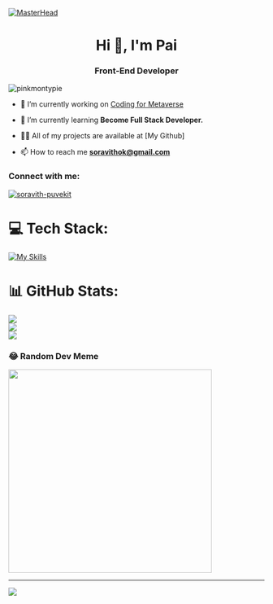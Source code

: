 [![MasterHead](https://cdn.discordapp.com/attachments/409310142576984074/1068163058402332722/1d26c5b022c071fb8f1e3ae2f0f65ba9_1.gif)](https://www.youtube.com/watch?v=vVAgwHGF2Gc)
<h1 align="center">Hi 👋, I'm Pai</h1>
<h3 align="center">Front-End Developer</h3>

<p align="left"> <img src="https://komarev.com/ghpvc/?username=pinkmontypie&label=Profile%20views&color=0e75b6&style=flat" alt="pinkmontypie" /> </p>

- 🔭 I’m currently working on [Coding for Metaverse](https://codingformetaverse.com/)

- 🌱 I’m currently learning **Become Full Stack Developer.**

- 👨‍💻 All of my projects are available at [My Github]

- 📫 How to reach me **soravithok@gmail.com**

<h3 align="left">Connect with me:</h3>
<p align="left">
<a href="https://linkedin.com/in/soravith-puvekit" target="blank"><img align="center" src="https://skillicons.dev/icons?i=linkedin&theme=light" alt="soravith-puvekit"/></a>
</p>


# 💻 Tech Stack:
[![My Skills](https://skillicons.dev/icons?i=azure,git,html,css,java,js,nextjs,nodejs,py,react,tailwind,ts,vercel,figma,&theme=dark)](https://skillicons.dev)
# 📊 GitHub Stats:
![](https://github-readme-stats.vercel.app/api?username=PinkMontyPie&theme=react&hide_border=false&include_all_commits=true&count_private=false)<br/>
![](https://github-readme-streak-stats.herokuapp.com/?user=PinkMontyPie&theme=react&hide_border=false)<br/>
![](https://github-readme-stats.vercel.app/api/top-langs/?username=PinkMontyPie&theme=react&hide_border=false&include_all_commits=true&count_private=false&layout=compact)

### 😂 Random Dev Meme
<img src='https://randommeme-five.vercel.app/' style="height: 400px;"/>

---
[![](https://visitcount.itsvg.in/api?id=PinkMontyPie&icon=7&color=10)](https://visitcount.itsvg.in)

<!-- Proudly created with GPRM ( https://gprm.itsvg.in ) -->
